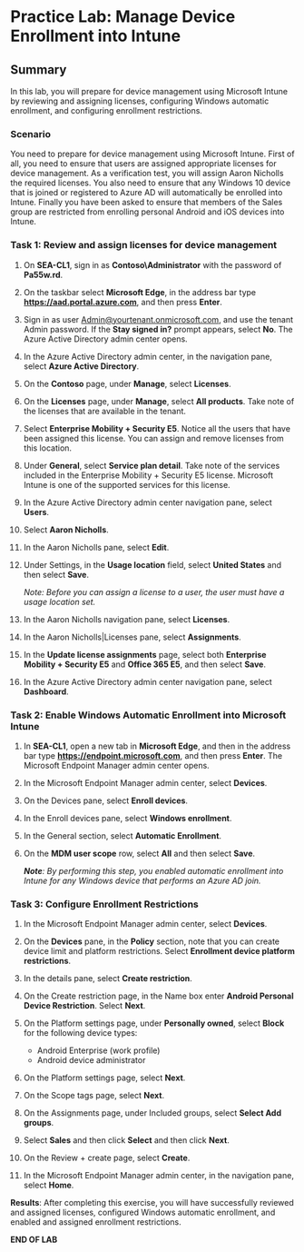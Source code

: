 # Practice Lab: Manage Device Enrollment into Intune

## Summary

In this lab, you will prepare for device management using Microsoft Intune by reviewing and assigning licenses, configuring Windows automatic enrollment, and configuring enrollment restrictions. 

### Scenario

You need to prepare for device management using Microsoft Intune. First of all, you need to ensure that users are assigned appropriate licenses for device management. As a verification test, you will assign Aaron Nicholls the required licenses. You also need to ensure that any Windows 10 device that is joined or registered to Azure AD will automatically be enrolled into Intune. Finally you have been asked to ensure that members of the Sales group are restricted from enrolling personal Android and iOS devices into Intune.

### Task 1: Review and assign licenses for device management

1.  On **SEA-CL1**, sign in as **Contoso\\Administrator** with the password of **Pa55w.rd**. 
    
2. On the taskbar select **Microsoft Edge**, in the address bar type **https://aad.portal.azure.com**, and then press **Enter**.

3. Sign in as user Admin@yourtenant.onmicrosoft.com, and use the tenant Admin password. If the **Stay signed in?** prompt appears, select **No**. The Azure Active Directory admin center opens.

4. In the Azure Active Directory admin center, in the navigation pane, select **Azure Active Directory**.

5. On the **Contoso** page, under **Manage**, select **Licenses**.

6. On the **Licenses** page, under **Manage**, select **All products**. Take note of the licenses that are available in the tenant. 

7. Select **Enterprise Mobility + Security E5**. Notice all the users that have been assigned this license. You can assign and remove licenses from this location.

8. Under **General**, select **Service plan detail**. Take note of the services included in the Enterprise Mobility + Security E5 license. Microsoft Intune is one of the supported services for this license.

9. In the Azure Active Directory admin center navigation pane, select **Users**.

10. Select **Aaron Nicholls**.

11. In the Aaron Nicholls pane, select **Edit**.

12. Under Settings, in the **Usage location** field, select **United States** and then select **Save**.

    _Note: Before you can assign a license to a user, the user must have a usage location set._

13. In the Aaron Nicholls navigation pane, select **Licenses**.

14. In the Aaron Nicholls|Licenses pane, select **Assignments**.

15. In the **Update license assignments** page, select both **Enterprise Mobility + Security E5** and **Office 365 E5**, and then select **Save**.

16. In the Azure Active Directory admin center navigation pane, select **Dashboard**.

### Task 2: Enable Windows Automatic Enrollment into Microsoft Intune

1.  In **SEA-CL1**, open a new tab in **Microsoft Edge**, and then in the address bar type **https://endpoint.microsoft.com**, and then press **Enter**. The Microsoft Endpoint Manager admin center opens.

2. In the Microsoft Endpoint Manager admin center, select **Devices**.

3. On the Devices pane, select **Enroll devices**.

4. In the Enroll devices pane, select **Windows enrollment**.

5. In the General section, select **Automatic Enrollment**.

6. On the **MDM user scope** row, select **All** and then select **Save**.

   _**Note**: By performing this step, you enabled automatic enrollment into Intune for any Windows device that performs an Azure AD join._

### Task 3: Configure Enrollment Restrictions

1.  In the Microsoft Endpoint Manager admin center, select **Devices**.

2.  On the **Devices** pane, in the **Policy** section, note that you can create device limit and platform restrictions. Select **Enrollment device platform restrictions**. 

3.  In the details pane, select **Create restriction**.

4.  On the Create restriction page, in the Name box enter **Android Personal Device Restriction**. Select **Next**.

5.  On the Platform settings page, under **Personally owned**, select **Block** for the following device types:
    - Android Enterprise (work profile)
    - Android device administrator

6.  On the Platform settings page, select **Next**.

7.  On the Scope tags page, select **Next**.

8.  On the Assignments page, under Included groups, select **Select Add groups**.

9.  Select **Sales** and then click **Select** and then click **Next**.

10.  On the Review + create page, select **Create**.

11.  In the Microsoft Endpoint Manager admin center, in the navigation pane, select **Home**.

**Results**: After completing this exercise, you will have successfully reviewed and assigned licenses, configured Windows automatic enrollment, and enabled and assigned enrollment restrictions.


**END OF LAB**
